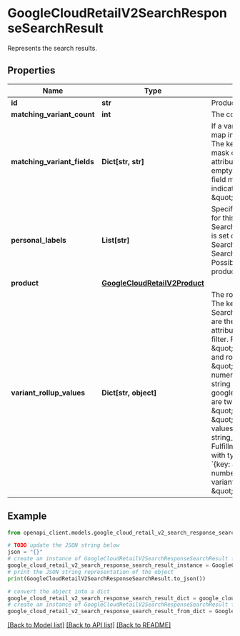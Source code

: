 # GoogleCloudRetailV2SearchResponseSearchResult

Represents the search results.

## Properties

Name | Type | Description | Notes
------------ | ------------- | ------------- | -------------
**id** | **str** | Product.id of the searched Product. | [optional] 
**matching_variant_count** | **int** | The count of matched variant Products. | [optional] 
**matching_variant_fields** | **Dict[str, str]** | If a variant Product matches the search query, this map indicates which Product fields are matched. The key is the Product.name, the value is a field mask of the matched Product fields. If matched attributes cannot be determined, this map will be empty. For example, a key \&quot;sku1\&quot; with field mask \&quot;products.color_info\&quot; indicates there is a match between \&quot;sku1\&quot; ColorInfo and the query. | [optional] 
**personal_labels** | **List[str]** | Specifies previous events related to this product for this user based on UserEvent with same SearchRequest.visitor_id or UserInfo.user_id. This is set only when SearchRequest.PersonalizationSpec.mode is SearchRequest.PersonalizationSpec.Mode.AUTO. Possible values: * &#x60;purchased&#x60;: Indicates that this product has been purchased before. | [optional] 
**product** | [**GoogleCloudRetailV2Product**](GoogleCloudRetailV2Product.md) |  | [optional] 
**variant_rollup_values** | **Dict[str, object]** | The rollup matching variant Product attributes. The key is one of the SearchRequest.variant_rollup_keys. The values are the merged and de-duplicated Product attributes. Notice that the rollup values are respect filter. For example, when filtering by \&quot;colorFamilies:ANY(\\\&quot;red\\\&quot;)\&quot; and rollup \&quot;colorFamilies\&quot;, only \&quot;red\&quot; is returned. For textual and numerical attributes, the rollup values is a list of string or double values with type google.protobuf.ListValue. For example, if there are two variants with colors \&quot;red\&quot; and \&quot;blue\&quot;, the rollup values are { key: \&quot;colorFamilies\&quot; value { list_value { values { string_value: \&quot;red\&quot; } values { string_value: \&quot;blue\&quot; } } } } For FulfillmentInfo, the rollup values is a double value with type google.protobuf.Value. For example, &#x60;{key: \&quot;pickupInStore.store1\&quot; value { number_value: 10 }}&#x60; means a there are 10 variants in this product are available in the store \&quot;store1\&quot;. | [optional] 

## Example

```python
from openapi_client.models.google_cloud_retail_v2_search_response_search_result import GoogleCloudRetailV2SearchResponseSearchResult

# TODO update the JSON string below
json = "{}"
# create an instance of GoogleCloudRetailV2SearchResponseSearchResult from a JSON string
google_cloud_retail_v2_search_response_search_result_instance = GoogleCloudRetailV2SearchResponseSearchResult.from_json(json)
# print the JSON string representation of the object
print(GoogleCloudRetailV2SearchResponseSearchResult.to_json())

# convert the object into a dict
google_cloud_retail_v2_search_response_search_result_dict = google_cloud_retail_v2_search_response_search_result_instance.to_dict()
# create an instance of GoogleCloudRetailV2SearchResponseSearchResult from a dict
google_cloud_retail_v2_search_response_search_result_from_dict = GoogleCloudRetailV2SearchResponseSearchResult.from_dict(google_cloud_retail_v2_search_response_search_result_dict)
```
[[Back to Model list]](../README.md#documentation-for-models) [[Back to API list]](../README.md#documentation-for-api-endpoints) [[Back to README]](../README.md)


